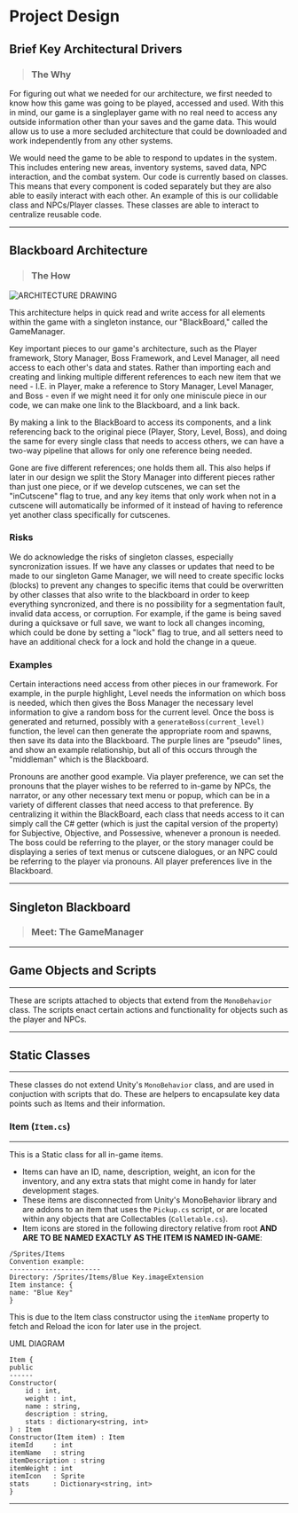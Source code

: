 # Project Design

## Brief Key Architectural Drivers
> ### The Why

For figuring out what we needed for our architecture, we first needed to know how this game was going to be played, accessed and used. With this in mind, our game is a singleplayer game with no real need to access any outside information other than your saves and the game data. This would allow us to use a more secluded architecture that could be downloaded and work independently from any other systems.

We would need the game to be able to respond to updates in the system. This includes entering new areas, inventory systems, saved data, NPC interaction, and the combat system. Our code is currently based on classes. This means that every  component is coded separately but they are also able to easily interact with each other. An example of this is our collidable class and NPCs/Player classes. These classes are able to interact to centralize reusable code.

---

## Blackboard Architecture
> ### The How

![ARCHITECTURE DRAWING](https://user-images.githubusercontent.com/90274287/161161066-57d9bf90-0e91-4b86-8368-7f872e60ff9b.png)

This architecture helps in quick read and write access for all elements within the game with a singleton instance, our "BlackBoard," called the GameManager.

Key important pieces to our game's architecture, such as the Player framework, Story Manager, Boss Framework, and Level Manager, all need access to each other's data and states. Rather than importing each and creating and linking multiple different references to each new item that we need - I.E. in Player, make a reference to Story Manager, Level Manager, and Boss - even if we might need it for only one miniscule piece in our code, we can make one link to the Blackboard, and a link back.

By making a link to the BlackBoard to access its components, and a link referencing back to the original piece (Player, Story, Level, Boss), and doing the same for every single class that needs to access others, we can have a two-way pipeline that allows for only one reference being needed.

Gone are five different references; one holds them all. This also helps if later in our design we split the Story Manager into different pieces rather than just one piece, or if we develop cutscenes, we can set the "inCutscene" flag to true, and any key items that only work when not in a cutscene will automatically be informed of it instead of having to reference yet another class specifically for cutscenes.

### Risks

We do acknowledge the risks of singleton classes, especially syncronization issues. If we have any classes or updates that need to be made to our singleton Game Manager, we will need to create specific locks (blocks) to prevent any changes to specific items that could be overwritten by other classes that also write to the blackboard in order to keep everything syncronized, and there is no possibility for a segmentation fault, invalid data access, or corruption. For example, if the game is being saved during a quicksave or full save, we want to lock all changes incoming, which could be done by setting a "lock" flag to true, and all setters need to have an additional check for a lock and hold the change in a queue.

### Examples

Certain interactions need access from other pieces in our framework. For example, in the purple highlight, Level needs the information on which boss is needed, which then gives the Boss Manager the necessary level information to give a random boss for the current level. Once the boss is generated and returned, possibly with a `generateBoss(current_level)` function, the level can then generate the appropriate room and spawns, then save its data into the Blackboard. The purple lines are "pseudo" lines, and show an example relationship, but all of this occurs through the "middleman" which is the Blackboard.

Pronouns are another good example. Via player preference, we can set the pronouns that the player wishes to be referred to in-game by NPCs, the narrator, or any other necessary text menu or popup, which can be in a variety of different classes that need access to that preference. By centralizing it within the BlackBoard, each class that needs access to it can simply call the C# getter (which is just the capital version of the property) for Subjective, Objective, and Possessive, whenever a pronoun is needed. The boss could be referring to the player, or the story manager could be displaying a series of text menus or cutscene dialogues, or an NPC could be referring to the player via pronouns. All player preferences live in the Blackboard.

---

## Singleton Blackboard
> ### Meet: The GameManager

---

## Game Objects and Scripts

---

These are scripts attached to objects that extend from the `MonoBehavior` class. The scripts enact certain actions and functionality for objects such as the player and NPCs.




---

## Static Classes
---
These classes do not extend Unity's `MonoBehavior` class, and are used in conjuction with scripts that do. These are helpers to encapsulate key data points such as Items and their information.

### Item (`Item.cs`)
---
This is a Static class for all in-game items.
- Items can have an ID, name, description, weight, an icon for the inventory, and any extra stats that might come in handy for later development stages.
- These items are disconnected from Unity's MonoBehavior library and are addons to an item that uses the `Pickup.cs` script, or are located within any objects that are Collectables (`Colletable.cs`).
- Item icons are stored in the following directory relative from root **AND ARE TO BE NAMED EXACTLY AS THE ITEM IS NAMED IN-GAME**:
```
/Sprites/Items
Convention example:
-----------------------
Directory: /Sprites/Items/Blue Key.imageExtension
Item instance: {
name: "Blue Key"
}
```

This is due to the Item class constructor using the `itemName` property to fetch and Reload the icon for later use in the project.

UML DIAGRAM
```
Item {
public
------
Constructor(
	id : int,
	weight : int,
	name : string,
	description : string,
	stats : dictionary<string, int>
) : Item
Constructor(Item item) : Item
itemId     : int
itemName   : string
itemDescription : string
itemWeight : int
itemIcon   : Sprite
stats      : Dictionary<string, int>
}
```

---